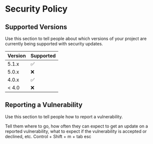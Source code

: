 # Security Policy

## Supported Versions

Use this section to tell people about which versions of your project are
currently being supported with security updates.

| Version | Supported          |
| ------- | ------------------ |
| 5.1.x   | :white_check_mark: |
| 5.0.x   | :x:                |
| 4.0.x   | :white_check_mark: |
| < 4.0   | :x:                |

## Reporting a Vulnerability

Use this section to tell people how to report a vulnerability.

Tell them where to go, how often they can expect to get an update on a
reported vulnerability, what to expect if the vulnerability is accepted or
declined, etc.
Control + Shift + m  +  tab  esc
